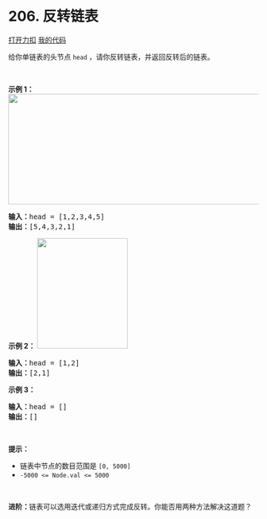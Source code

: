 # 206. 反转链表

[打开力扣](https://leetcode.cn/problems/reverse-linked-list) [我的代码](206.reverse_linked_list.py)

给你单链表的头节点 <code>head</code> ，请你反转链表，并返回反转后的链表。
<div class="original__bRMd">
<div>
 

<strong>示例 1：</strong>
<img alt="" src="https://assets.leetcode.com/uploads/2021/02/19/rev1ex1.jpg" style="width: 542px; height: 222px;" />
<pre>
<strong>输入：</strong>head = [1,2,3,4,5]
<strong>输出：</strong>[5,4,3,2,1]
</pre>

<strong>示例 2：</strong>
<img alt="" src="https://assets.leetcode.com/uploads/2021/02/19/rev1ex2.jpg" style="width: 182px; height: 222px;" />
<pre>
<strong>输入：</strong>head = [1,2]
<strong>输出：</strong>[2,1]
</pre>

<strong>示例 3：</strong>

<pre>
<strong>输入：</strong>head = []
<strong>输出：</strong>[]
</pre>

 

<strong>提示：</strong>

<ul>
	<li>链表中节点的数目范围是 <code>[0, 5000]</code></li>
	<li><code>-5000 <= Node.val <= 5000</code></li>
</ul>

 

<strong>进阶：</strong>链表可以选用迭代或递归方式完成反转。你能否用两种方法解决这道题？
</div>
</div>
